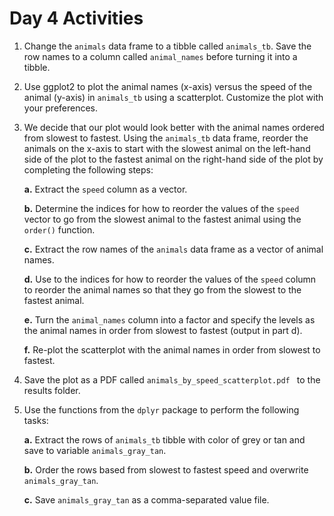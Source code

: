 # Day 4 Activities

1. Change the `animals` data frame to a tibble called `animals_tb`. Save the row names to a column called `animal_names` before turning it into a tibble.

2. Use ggplot2 to plot the animal names (x-axis) versus the speed of the animal (y-axis) in `animals_tb` using a scatterplot. Customize the plot with your preferences.

3. We decide that our plot would look better with the animal names ordered from slowest to fastest. Using the `animals_tb` data frame, reorder the animals on the x-axis to start with the slowest animal on the left-hand side of the plot to the fastest animal on the right-hand side of the plot by completing the following steps:

	**a.** Extract the `speed` column as a vector.
	
	**b.** Determine the indices for how to reorder the values of the `speed` vector to go from the slowest animal to the fastest animal using the `order()` function. 

	**c.** Extract the row names of the `animals` data frame as a vector of animal names.
	
	**d.** Use to the indices for how to reorder the values of the `speed` column to reorder the animal names so that they go from the slowest to the fastest animal.
	
	**e.** Turn the `animal_names` column into a factor and specify the levels as the animal names in order from slowest to fastest (output in part d).
	
	**f.** Re-plot the scatterplot with the animal names in order from slowest to fastest.
	
4. Save the plot as a PDF called `animals_by_speed_scatterplot.pdf ` to the results folder.

5. Use the functions from the `dplyr` package to perform the following tasks:

	**a.** Extract the rows of `animals_tb` tibble with color of grey or tan and save to variable `animals_gray_tan`.
	
	**b.** Order the rows based from slowest to fastest speed and overwrite `animals_gray_tan`.
	
	**c.** Save `animals_gray_tan` as a comma-separated value file.
	
	